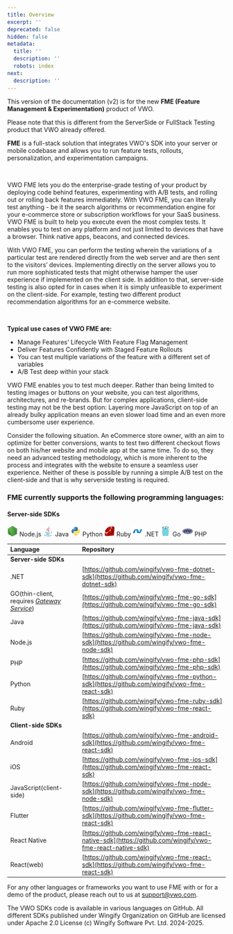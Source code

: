 ```yaml
---
title: Overview
excerpt: ''
deprecated: false
hidden: false
metadata:
  title: ''
  description: ''
  robots: index
next:
  description: ''
---
```

This version of the documentation (v2) is for the new **FME (Feature Management & Experimentation)** product of VWO.

Please note that this is different from the ServerSide or FullStack Testing product that VWO already offered.

**FME** is a full-stack solution that integrates VWO's SDK into your server or mobile codebase and allows you to run feature tests, rollouts, personalization, and experimentation campaigns.

<br />

VWO FME lets you do the enterprise-grade testing of your product by deploying code behind features, experimenting with A/B tests, and rolling out or rolling back features immediately. With VWO FME, you can literally test anything - be it the search algorithms or recommendation engine for your e-commerce store or subscription workflows for your SaaS business. VWO FME is built to help you execute even the most complex tests. It enables you to test on any platform and not just limited to devices that have a browser. Think native apps, beacons, and connected devices.

With VWO FME, you can perform the testing wherein the variations of a particular test are rendered directly from the web server and are then sent to the visitors’ devices. Implementing directly on the server allows you to run more sophisticated tests that might otherwise hamper the user experience if implemented on the client side. In addition to that, server-side testing is also opted for in cases when it is simply unfeasible to experiment on the client-side. For example, testing two different product recommendation algorithms for an e-commerce website.

<br />

**Typical use cases of VWO FME are:**

* Manage Features' Lifecycle With Feature Flag Management
* Deliver Features Confidently with Staged Feature Rollouts
* You can test multiple variations of the feature with a different set of variables
* A/B Test deep within your stack

VWO FME enables you to test much deeper. Rather than being limited to testing images or buttons on your website, you can test algorithms, architectures, and re-brands. But for complex applications, client-side testing may not be the best option: Layering more JavaScript on top of an already bulky application means an even slower load time and an even more cumbersome user experience.

Consider the following situation. An eCommerce store owner, with an aim to optimize for better conversions, wants to test two different checkout flows on both his/her website and mobile app at the same time. To do so, they need an advanced testing methodology, which is more inherent to the process and integrates with the website to ensure a seamless user experience. Neither of these is possible by running a simple A/B test on the client-side and that is why serverside testing is required.

### FME currently supports the following programming languages:

#### Server-side SDKs

<Cards columns={3}>
  <Card title="" href="https://developers.vwo.com/v2/docs/fme-node">
    <img src="https://raw.githubusercontent.com/devicons/devicon/master/icons/nodejs/nodejs-original.svg" width="24" alt="Node.js logo" /> Node.js
  </Card>

  <Card title="">
    <img src="https://raw.githubusercontent.com/devicons/devicon/master/icons/java/java-original.svg" width="24" alt="Java logo" /> Java
  </Card>

  <Card title="">
    <img src="https://raw.githubusercontent.com/devicons/devicon/master/icons/python/python-original.svg" width="24" alt="Python logo" /> Python
  </Card>

  <Card title="">
    <img src="https://raw.githubusercontent.com/devicons/devicon/master/icons/ruby/ruby-original.svg" width="24" alt="Ruby logo" /> Ruby
  </Card>

  <Card title="">
    <img src="https://raw.githubusercontent.com/devicons/devicon/master/icons/dot-net/dot-net-original.svg" width="24" alt="Ruby logo" /> .NET
  </Card>

  <Card title="">
    <img src="https://raw.githubusercontent.com/devicons/devicon/master/icons/go/go-original.svg" width="24" alt="Ruby logo" /> Go
  </Card>

  <Card title="">
    <img src="https://raw.githubusercontent.com/devicons/devicon/master/icons/php/php-original.svg" width="24" alt="Ruby logo" /> PHP
  </Card>
</Cards>

| Language                                                                                          | Repository                                                                                                 |
| :------------------------------------------------------------------------------------------------ | :--------------------------------------------------------------------------------------------------------- |
| **Server-side SDKs**                                                                              |                                                                                                            |
| .NET                                                                                              | [https://github.com/wingify/vwo-fme-dotnet-sdk](https://github.com/wingify/vwo-fme-dotnet-sdk)             |
| GO(thin-client, requires [*Gateway Service*](https://developers.vwo.com/v2/docs/gateway-service)) | [https://github.com/wingify/vwo-fme-go-sdk](https://github.com/wingify/vwo-fme-go-sdk)                     |
| Java                                                                                              | [https://github.com/wingify/vwo-fme-java-sdk](https://github.com/wingify/vwo-fme-java-sdk)                 |
| Node.js                                                                                           | [https://github.com/wingify/vwo-fme-node-sdk](https://github.com/wingify/vwo-fme-node-sdk)                 |
| PHP                                                                                               | [https://github.com/wingify/vwo-fme-php-sdk](https://github.com/wingify/vwo-fme-php-sdk)                   |
| Python                                                                                            | [https://github.com/wingify/vwo-fme-python-sdk](https://github.com/wingify/vwo-fme-react-sdk)              |
| Ruby                                                                                              | [https://github.com/wingify/vwo-fme-ruby-sdk](https://github.com/wingify/vwo-fme-react-sdk)                |
| **Client-side SDKs**                                                                              |                                                                                                            |
| Android                                                                                           | [https://github.com/wingify/vwo-fme-android-sdk](https://github.com/wingify/vwo-fme-react-sdk)             |
| iOS                                                                                               | [https://github.com/wingify/vwo-fme-ios-sdk](https://github.com/wingify/vwo-fme-react-sdk)                 |
| JavaScript(client-side)                                                                           | [https://github.com/wingify/vwo-fme-node-sdk](https://github.com/wingify/vwo-fme-node-sdk)                 |
| Flutter                                                                                           | [https://github.com/wingify/vwo-fme-flutter-sdk](https://github.com/wingify/vwo-fme-react-sdk)             |
| React Native                                                                                      | [https://github.com/wingify/vwo-fme-react-native-sdk](https://github.com/wingify/vwo-fme-react-native-sdk) |
| React(web)                                                                                        | [https://github.com/wingify/vwo-fme-react-sdk](https://github.com/wingify/vwo-fme-react-sdk)               |

For any other languages or frameworks you want to use FME with or for a demo of the product, please reach out to us at [support@vwo.com](mailto:support@vwo.com).

The VWO SDKs code is available in various languages on GitHub. All different SDKs published under Wingify Organization on GitHub are licensed under Apache 2.0 License (c) Wingify Software Pvt. Ltd. 2024-2025.